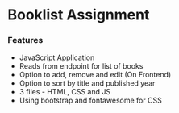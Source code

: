 # Booklist Assignment

### Features

- JavaScript Application 
- Reads from endpoint for list of books
- Option to add, remove and edit (On Frontend)
- Option to sort by title and published year
- 3 files - HTML, CSS and JS
- Using bootstrap and fontawesome for CSS

